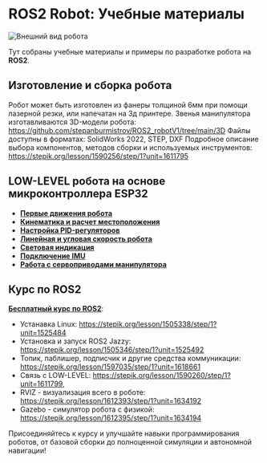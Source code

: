 # ROS2 Robot: Учебные материалы

![Внешний вид робота](https://github.com/stepanburmistrov/ROS2_robotV1/blob/main/3D/3d_Real.png?raw=true)

Тут собраны учебные материалы и примеры по разработке робота на **ROS2**.


## Изготовление и сборка робота
Робот может быть изготовлен из фанеры толщиной 6мм при помощи лазерной резки, или напечатан на 3д принтере. 
Звенья манипулятора изготавливаются 
3D-модели робота: 
https://github.com/stepanburmistrov/ROS2_robotV1/tree/main/3D
Файлы доступны в форматах: SolidWorks 2022, STEP, DXF
Подробное описание выбора компонентов, методов сборки и используемых инструментов:
https://stepik.org/lesson/1590256/step/1?unit=1611795

## LOW-LEVEL робота на основе микроконтроллера ESP32
- [**Первые движения робота**](https://stepik.org/lesson/1590257/step/1?unit=1611796)
- [**Кинематика и расчет местоположения**](https://stepik.org/lesson/1590257/step/2?unit=1611796)
- [**Настройка PID-регуляторов**](https://stepik.org/lesson/1590257/step/4?unit=1611796)
- [**Линейная и угловая скорость робота**](https://stepik.org/lesson/1590257/step/7?unit=1611796)
- [**Световая индикация**](https://stepik.org/lesson/1590257/step/10?unit=1611796)
- [**Подключение IMU**](https://stepik.org/lesson/1590257/step/11?unit=1611796)
- [**Работа с сервоприводами манипулятора**](https://stepik.org/lesson/1590257/step/13?unit=1611796)

## Курс по ROS2
[**Бесплатный курс по ROS2**](https://stepik.org/course/221157):
- Устанавка Linux:  https://stepik.org/lesson/1505338/step/1?unit=1525484
- Установка и запуск ROS2 Jazzy: https://stepik.org/lesson/1505346/step/1?unit=1525492
- Топик, паблишер, подписчик и другие средства коммуникации: https://stepik.org/lesson/1597035/step/1?unit=1618661
- Связь с LOW-LEVEL: https://stepik.org/lesson/1590260/step/1?unit=1611799,
- RVIZ -  визуализация всего в роботе: https://stepik.org/lesson/1612393/step/1?unit=1634192
- Gazebo - симулятор робота с физикой:  https://stepik.org/lesson/1612395/step/1?unit=1634194

Присоединяйтесь к курсу и улучшайте навыки программирования роботов, от базовой сборки до полноценной симуляции и автономной навигации!
